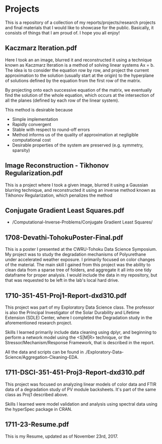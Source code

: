 # Projects

This is a repository of a collection of my reports/projects/research projects and final materials that I would like to showcase for the public. Basically, it consists of things that I am proud of. I hope you all enjoy!

## Kaczmarz Iteration.pdf

Here I took an an image, blurred it and reconstructed it using a technique known as Kaczmarz Iteration is a method of solving linear systems Ax = b. The idea is to consider the equation row by row, and project the current approximation to the solution (usually start at the origin) to the hyperplane of solutions defined by the equation from the first row of the matrix.

By projecting onto each successive equation of the matrix, we eventually find the solution of the whole equation, which occurs at the intersection of all the planes (defined by each row of the linear system).

This method is desirable because
* Simple implementation
* Rapidly convergent
* Stable with respect to round-off errors
* Method informs us of the quality of approximation at negligible computational cost
* Desirable properties of the system are preserved (e.g. symmetry, sparsity)

## Image Reconstruction - Tikhonov Regularization.pdf

This is a project where I took a given image, blurred it using a Gaussian blurring technique, and reconstructed it using an inverse method known as Tikhonov Regularization, which penalizes the method

## Conjugate Gradient Least Squares.pdf

* /Computational-Inverse-Problems/Conjugate Gradient Least Squares/

## 1708-Devathi-TohokuPoster-Final.pdf

This is a poster I presented at the CWRU-Tohoku Data Science Symposium. My project was to study the degradation mechanisms of Polyurethane under accelerated weather exposure. I primarily focused on color changes of the material. The main skill I gained from this project was the ability to clean data from a sparse tree of folders, and aggregate it all into one tidy dataframe for proper analysis. I would include the data in my repository, but that was requested to be left in the lab's local hard drive.

## 1710-351-451-Proj1-Report-dxd310.pdf

This project was part of my Exploratory Data Science class. The professor is also the Principal Investigator of the Solar Durability and Lifetime Extension (SDLE) Center, where I completed the Degradation study in the aforementioned research project.

Skills I learned primarily include data cleaning using dplyr, and beginning to perform a network model using the <S|M|R> technique, or the Stressor/Mechanism/Response Framework, that is described in the report.

All the data and scripts can be found in ./Exploratory-Data-Science/Aggregation-Cleaning-EDA.

## 1711-DSCI-351-451-Proj3-Report-dxd310.pdf

This project was focused on analyzing linear models of color data and FTIR data of a degradation study of PV module backsheets. It's part of the same class as Proj1 described above.

Skills I learned were model validation and analysis using spectral data using the hyperSpec package in CRAN.

## 1711-23-Resume.pdf

This is my Resume, updated as of November 23rd, 2017.
